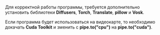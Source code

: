 Для корректной работы программы, требуется дополнительно установить библиотеки **Diffusers**, **Torch**, **Translate**, **pillow** и **Vosk**. 

Если программа будет использоваться на видеокарте, то необходимо докачать **Cuda Toolkit** и зменить с **pipe.to("cpu")** на **pipe.to("cuda")**. 
